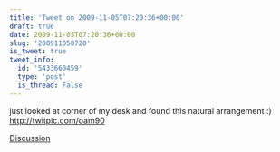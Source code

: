 ```yaml
---
title: 'Tweet on 2009-11-05T07:20:36+00:00'
draft: true
date: 2009-11-05T07:20:36+00:00
slug: '200911050720'
is_tweet: true
tweet_info:
  id: '5433660459'
  type: 'post'
  is_thread: False
---
```




just looked at corner of my desk and found this natural arrangement :)  http://twitpic.com/oam90

[Discussion](https://x.com/sytelus/status/5433660459)
